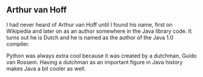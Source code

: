 ## Arthur van Hoff

I had never heard of Arthur van Hoff until I found his name, first on Wikipedia and later on as an author somewhere in the Java library code. It turns out he is Dutch and he is named as the author of the Java 1.0 compiler.

Python was always extra cool because it was created by a dutchman, Guido van Rossem. Having a dutchman as an important figure in Java history makes Java a bit cooler as well.